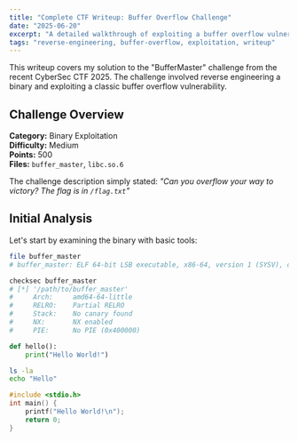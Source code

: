 ```yaml
---
title: "Complete CTF Writeup: Buffer Overflow Challenge"
date: "2025-06-20"
excerpt: "A detailed walkthrough of exploiting a buffer overflow vulnerability in a CTF binary, including reverse engineering, exploit development, and getting shell access."
tags: "reverse-engineering, buffer-overflow, exploitation, writeup"
---
```


This writeup covers my solution to the "BufferMaster" challenge from the recent CyberSec CTF 2025. The challenge involved reverse engineering a binary and exploiting a classic buffer overflow vulnerability.

## Challenge Overview

**Category:** Binary Exploitation  
**Difficulty:** Medium  
**Points:** 500  
**Files:** `buffer_master`, `libc.so.6`

The challenge description simply stated: *"Can you overflow your way to victory? The flag is in `/flag.txt`"*

## Initial Analysis

Let's start by examining the binary with basic tools:

```bash
file buffer_master
# buffer_master: ELF 64-bit LSB executable, x86-64, version 1 (SYSV), dynamically linked

checksec buffer_master
# [*] '/path/to/buffer_master'
#     Arch:     amd64-64-little
#     RELRO:    Partial RELRO
#     Stack:    No canary found
#     NX:       NX enabled
#     PIE:      No PIE (0x400000)
```
```python
def hello():
    print("Hello World!")
```

```bash
ls -la
echo "Hello"
```

```c
#include <stdio.h>
int main() {
    printf("Hello World!\n");
    return 0;
}
```